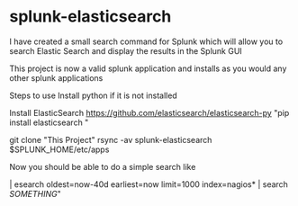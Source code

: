 splunk-elasticsearch
====================

I have created a small search command for Splunk which will allow you to search Elastic Search and display the results in the Splunk GUI


This project is now a valid splunk application and installs as you would any other splunk applications

Steps to use
Install python if it is not installed

Install ElasticSearch https://github.com/elasticsearch/elasticsearch-py
"pip install elasticsearch "

git clone "This Project"
rsync -av splunk-elasticsearch $SPLUNK_HOME/etc/apps

Now you should be able to do a simple search like 

| esearch oldest=now-40d earliest=now limit=1000 index=nagios* | search *SOMETHING*" 


